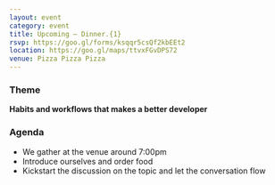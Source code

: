 ```yaml
---
layout: event
category: event
title: Upcoming – Dinner.{1}
rsvp: https://goo.gl/forms/ksqqr5csQf2kbEEt2
location: https://goo.gl/maps/ttvxFGvDPS72
venue: Pizza Pizza Pizza
---
```


### Theme
**Habits and workflows that makes a better developer**

### Agenda
* We gather at the venue around 7:00pm
* Introduce ourselves and order food
* Kickstart the discussion on the topic and let the conversation flow

<br/>